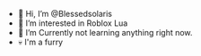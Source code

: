 - 👋 Hi, I’m @Blessedsolaris
- 👀 I’m interested in Roblox Lua
- 🌱 I’m Currently not learning anything right now.
- 💀 I'm a furry

